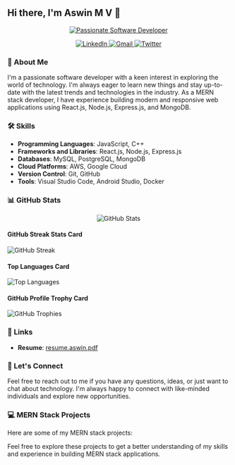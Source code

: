 ## Hi there, I'm Aswin M V 👋

<p align="center">
  <a href="https://github.com/jagannath-p-s">
    <img src="https://readme-typing-svg.herokuapp.com/?center=true&color=%2336BCF7&lines=Passionate+Software+Developer" alt="Passionate Software Developer">
  </a>
</p>

<p align="center">
  <a href="https://www.linkedin.com/in/aswin-m-v-a82841253">
    <img src="https://img.shields.io/badge/LinkedIn-0077B5?style=for-the-badge&logo=linkedin&logoColor=white" alt="LinkedIn">
  </a>
  <a href="mailto:aswinmv13@gmail.com">
    <img src="https://img.shields.io/badge/Gmail-D14836?style=for-the-badge&logo=gmail&logoColor=white" alt="Gmail">
  </a>
  <a href="https://twitter.com/AswinMV13">
    <img src="https://img.shields.io/badge/Twitter-1DA1F2?style=for-the-badge&logo=twitter&logoColor=white" alt="Twitter">
  </a>
</p>

### 🚀 About Me

I'm a passionate software developer with a keen interest in exploring the world of technology. I'm always eager to learn new things and stay up-to-date with the latest trends and technologies in the industry. As a MERN stack developer, I have experience building modern and responsive web applications using React.js, Node.js, Express.js, and MongoDB.

### 🛠️ Skills

- **Programming Languages**: JavaScript, C++
- **Frameworks and Libraries**: React.js, Node.js, Express.js
- **Databases**: MySQL, PostgreSQL, MongoDB
- **Cloud Platforms**: AWS, Google Cloud
- **Version Control**: Git, GitHub
- **Tools**: Visual Studio Code, Android Studio, Docker

### 📊 GitHub Stats

<p align="center">
  <img src="https://github-readme-stats.vercel.app/api?username=AswinArsha&show_icons=true&theme=radical" alt="GitHub Stats">
</p>

#### GitHub Streak Stats Card

![GitHub Streak](https://github-readme-streak-stats.herokuapp.com/?user=AswinArsha&theme=radical)

#### Top Languages Card

![Top Languages](https://github-readme-stats.vercel.app/api/top-langs/?username=AswinArsha&layout=compact&theme=radical)

#### GitHub Profile Trophy Card

![GitHub Trophies](https://github-profile-trophy.vercel.app/?username=AswinArsha&theme=radical)


### 🔗 Links

- **Resume**: [resume.aswin.pdf](https://resume.aswinmv.pdf)

### 🤝 Let's Connect

Feel free to reach out to me if you have any questions, ideas, or just want to chat about technology. I'm always happy to connect with like-minded individuals and explore new opportunities.

### 💻 MERN Stack Projects

Here are some of my MERN stack projects:



Feel free to explore these projects to get a better understanding of my skills and experience in building MERN stack applications.







